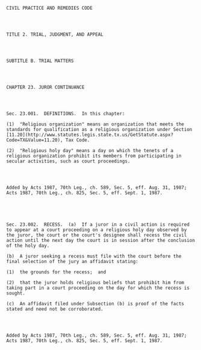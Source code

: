 ﻿
    
    
    	
    					
    
    
    CIVIL PRACTICE AND REMEDIES CODE
    
      
    
    
    TITLE 2. TRIAL, JUDGMENT, AND APPEAL
    
      
    
    
    SUBTITLE B. TRIAL MATTERS
    
      
    
    
    CHAPTER 23. JUROR CONTINUANCE
    
      
    
    
    Sec. 23.001.  DEFINITIONS.  In this chapter:
    
    (1)  "Religious organization" means an organization that meets the standards for qualification as a religious organization under Section [11.20](http://www.statutes.legis.state.tx.us/GetStatute.aspx?Code=TX&Value=11.20), Tax Code.
    
    (2)  "Religious holy day" means a day on which the tenets of a religious organization prohibit its members from participating in secular activities, such as court proceedings.
    
    
    
    
    Added by Acts 1987, 70th Leg., ch. 589, Sec. 5, eff. Aug. 31, 1987;  Acts 1987, 70th Leg., ch. 825, Sec. 5, eff. Sept. 1, 1987.
    
    
    
    
    
    Sec. 23.002.  RECESS.  (a)  If a juror in a civil action is required to appear at a court proceeding on a religious holy day observed by the juror, the court or the court's designee shall recess the civil action until the next day the court is in session after the conclusion of the holy day.
    
    (b)  A juror seeking a recess must file with the court before the final selection of the jury an affidavit stating:
    
    (1)  the grounds for the recess;  and
    
    (2)  that the juror holds religious beliefs that prohibit him from taking part in a court proceeding on the day for which the recess is sought.
    
    (c)  An affidavit filed under Subsection (b) is proof of the facts stated and need not be corroborated.
    
    
    
    
    Added by Acts 1987, 70th Leg., ch. 589, Sec. 5, eff. Aug. 31, 1987;  Acts 1987, 70th Leg., ch. 825, Sec. 5, eff. Sept. 1, 1987.
    
    
    
    
    				
